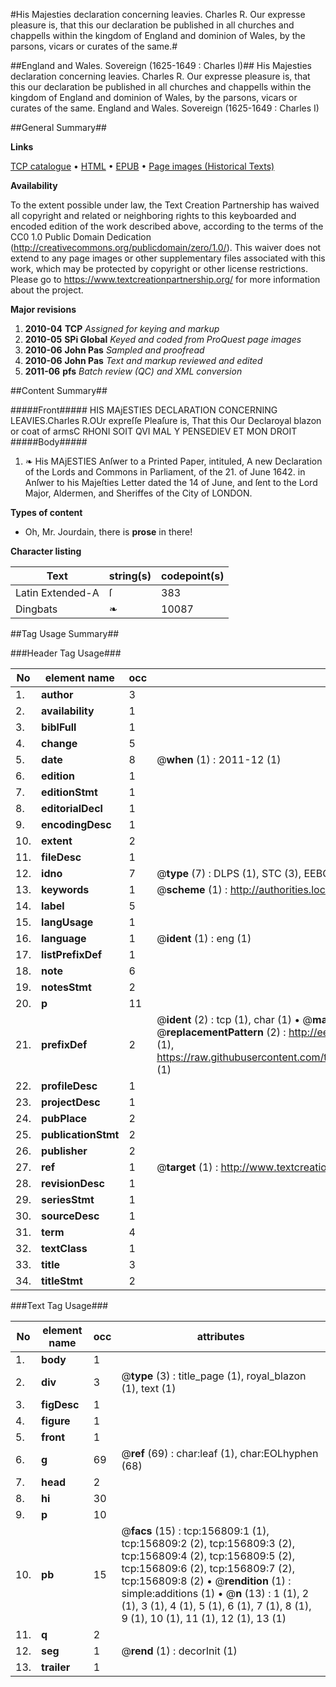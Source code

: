 #His Majesties declaration concerning leavies. Charles R. Our expresse pleasure is, that this our declaration be published in all churches and chappells within the kingdom of England and dominion of Wales, by the parsons, vicars or curates of the same.#

##England and Wales. Sovereign (1625-1649 : Charles I)##
His Majesties declaration concerning leavies. Charles R. Our expresse pleasure is, that this our declaration be published in all churches and chappells within the kingdom of England and dominion of Wales, by the parsons, vicars or curates of the same.
England and Wales. Sovereign (1625-1649 : Charles I)

##General Summary##

**Links**

[TCP catalogue](http://www.ota.ox.ac.uk/tcp/)  • 
[HTML](http://tei.it.ox.ac.uk/tcp/Texts-HTML/free/A78/A78695.html)  • 
[EPUB](http://tei.it.ox.ac.uk/tcp/Texts-EPUB/free/A78/A78695.epub) • 
[Page images (Historical Texts)](https://historicaltexts.jisc.ac.uk/eebo-99869487e)

**Availability**

To the extent possible under law, the Text Creation Partnership has waived all copyright and related or neighboring rights to this keyboarded and encoded edition of the work described above, according to the terms of the CC0 1.0 Public Domain Dedication (http://creativecommons.org/publicdomain/zero/1.0/). This waiver does not extend to any page images or other supplementary files associated with this work, which may be protected by copyright or other license restrictions. Please go to https://www.textcreationpartnership.org/ for more information about the project.

**Major revisions**

1. __2010-04__ __TCP__ *Assigned for keying and markup*
1. __2010-05__ __SPi Global__ *Keyed and coded from ProQuest page images*
1. __2010-06__ __John Pas__ *Sampled and proofread*
1. __2010-06__ __John Pas__ *Text and markup reviewed and edited*
1. __2011-06__ __pfs__ *Batch review (QC) and XML conversion*

##Content Summary##

#####Front#####
HIS MAjESTIES DECLARATION CONCERNING LEAVIES.Charles R.OUr expreſſe Pleaſure is, That this Our Declaroyal blazon or coat of armsC RHONI SOIT QVI MAL Y PENSEDIEV ET MON DROIT
#####Body#####

1. ❧ His MAjESTIES Anſwer to a Printed Paper, intituled, A new Declaration of the Lords and Commons in Parliament, of the 21. of June 1642. in Anſwer to his Majeſties Letter dated the 14 of June, and ſent to the Lord Major, Aldermen, and Sheriffes of the City of LONDON.

**Types of content**

  * Oh, Mr. Jourdain, there is **prose** in there!

**Character listing**


|Text|string(s)|codepoint(s)|
|---|---|---|
|Latin Extended-A|ſ|383|
|Dingbats|❧|10087|

##Tag Usage Summary##

###Header Tag Usage###

|No|element name|occ|attributes|
|---|---|---|---|
|1.|__author__|3||
|2.|__availability__|1||
|3.|__biblFull__|1||
|4.|__change__|5||
|5.|__date__|8| @__when__ (1) : 2011-12 (1)|
|6.|__edition__|1||
|7.|__editionStmt__|1||
|8.|__editorialDecl__|1||
|9.|__encodingDesc__|1||
|10.|__extent__|2||
|11.|__fileDesc__|1||
|12.|__idno__|7| @__type__ (7) : DLPS (1), STC (3), EEBO-CITATION (1), PROQUEST (1), VID (1)|
|13.|__keywords__|1| @__scheme__ (1) : http://authorities.loc.gov/ (1)|
|14.|__label__|5||
|15.|__langUsage__|1||
|16.|__language__|1| @__ident__ (1) : eng (1)|
|17.|__listPrefixDef__|1||
|18.|__note__|6||
|19.|__notesStmt__|2||
|20.|__p__|11||
|21.|__prefixDef__|2| @__ident__ (2) : tcp (1), char (1)  •  @__matchPattern__ (2) : ([0-9\-]+):([0-9IVX]+) (1), (.+) (1)  •  @__replacementPattern__ (2) : http://eebo.chadwyck.com/downloadtiff?vid=$1&page=$2 (1), https://raw.githubusercontent.com/textcreationpartnership/Texts/master/tcpchars.xml#$1 (1)|
|22.|__profileDesc__|1||
|23.|__projectDesc__|1||
|24.|__pubPlace__|2||
|25.|__publicationStmt__|2||
|26.|__publisher__|2||
|27.|__ref__|1| @__target__ (1) : http://www.textcreationpartnership.org/docs/. (1)|
|28.|__revisionDesc__|1||
|29.|__seriesStmt__|1||
|30.|__sourceDesc__|1||
|31.|__term__|4||
|32.|__textClass__|1||
|33.|__title__|3||
|34.|__titleStmt__|2||


###Text Tag Usage###

|No|element name|occ|attributes|
|---|---|---|---|
|1.|__body__|1||
|2.|__div__|3| @__type__ (3) : title_page (1), royal_blazon (1), text (1)|
|3.|__figDesc__|1||
|4.|__figure__|1||
|5.|__front__|1||
|6.|__g__|69| @__ref__ (69) : char:leaf (1), char:EOLhyphen (68)|
|7.|__head__|2||
|8.|__hi__|30||
|9.|__p__|10||
|10.|__pb__|15| @__facs__ (15) : tcp:156809:1 (1), tcp:156809:2 (2), tcp:156809:3 (2), tcp:156809:4 (2), tcp:156809:5 (2), tcp:156809:6 (2), tcp:156809:7 (2), tcp:156809:8 (2)  •  @__rendition__ (1) : simple:additions (1)  •  @__n__ (13) : 1 (1), 2 (1), 3 (1), 4 (1), 5 (1), 6 (1), 7 (1), 8 (1), 9 (1), 10 (1), 11 (1), 12 (1), 13 (1)|
|11.|__q__|2||
|12.|__seg__|1| @__rend__ (1) : decorInit (1)|
|13.|__trailer__|1||
